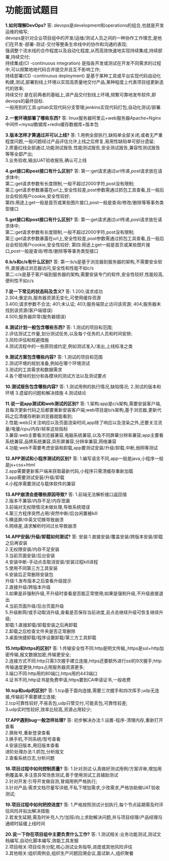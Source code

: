 # 功能面试题目
**1.如何理解DevOps?**
  答: devops是development和operations的组合,也就是开发运维的缩写;  
      devops是针对企业项目组中的开发/运维/测试人员之间的一种协作工作理念,是他们在开发-部署-测试-交付等整条生命线中的协作和沟通的表现;  
      强调整个流水线的合作程度以及自动化程度,从而高效快速地实现持续集成,持续部署,持续交付;  
      持续集成(CI -continuous integration)  是指各开发或测试在开发不同需求的过程中,可以频繁地地代码合并提交并且互不影响工作;  
      持续部署(CD -continuous deployment)  是基于某种工具或平台实现代码自动化构建,测试,部署到线上环境以实现高质量地交付产品,某种程度上代表项目组更新迭代的效率;  
      持续交付  是在前两者的基础上,讲产品交付到线上环境,频繁可靠地发布软件,即devops的最终目标.  
      一般用到的工具:gitlab实现代码分支管理;jenkins实现代码打包,自动化测试/部署.  
    
**2.一套环境部署了哪些东西?**
  答:  linux服务器阿里云+web服务器Apache+Nginx中间件+mysql数据库+redis缓存数据库+版本包  
    
**3.版本怎样才算通过并可以上线?**
  答:  1.用例全部执行,缺陷单全部关闭,或者无严重程度问题,一般问题经过产品评估允许上线之后修复,易用性缺陷单可部分遗留;  
       2.质量红线全部通过,功能测试报告,性能测试报告,安全测试报告,兼容性测试报告等等全部产出;  
       3.业务验收,输出UAT验收报告,确认可上线  
        
**4.get接口和post接口有什么区别?**
  答:  第一:get请求通过url传递,post请求放在请求体中;  
       第二:get请求参数有长度限制,一般不超过2000字符,post没有限制;  
       第三:get请求参数暴露在url上,安全性较差,post参数需通过抓包工具查看,且一般后台会校验用户cookie,安全性较好;  
       第四:用途上get一般是首页或某些图片接口,post一般是查询/修改/删除等等事务类型接口  
       
**5.get接口和post接口有什么区别?**
  答:  第一:get请求通过url传递,post请求放在请求体中;  
       第二:get请求参数有长度限制,一般不超过2000字符,post没有限制;  
       第三:get请求参数暴露在url上,安全性较差,post参数需通过抓包工具查看,且一般后台会校验用户cookie,安全性较好;
       第四:用途上get一般是首页或某些图片接口,post一般是查询/修改/删除等等事务类型接口  
       
**6.b/s和c/s有什么区别?**
  答:  第一:b/s是基于浏览器到服务器的架构,不需要安全软件,直接通过浏览器访问,安全性和性能不如c/s  
       第二:c/s是基于客户端到服务器的架构,需要安装专门的软件,安全性较好,性能较高,便利性不如c/s  

**7.说一下常见的状态码及含义?**
  答:  1.200;请求成功  
       2.304;重定向,服务器资源无变化,可使用缓存资源  
       3.400;请求参数不合法; 401;未认证; 403;服务端禁止访问该资源; 404;服务器未找到该资源(客户端错误)  
       4.500;服务器异常(服务器错误)  
       
**8.测试计划一般包含哪些东西?**
  答:  1.测试的项目和范围;  
       2.评估测试工作量,划分测试任务,以及每个任务的人员和时间安排;  
       3.风险评估和规避措施  
       4.测试流程中的一些原则或约定,例如测试准入/准出,上线标准之类  
       
**9.测试方案包含哪些内容?**
  答:  1.测试的项目和范围  
       2.测试环境的规划准备,例如在哪个环境测试  
       3.测试的工具需求和数据需求  
       4.各个模块的划分和各模块的测试方法以及测试要点  
       
**10.测试报告包含哪些内容?**
  答:  1.测试用例的执行情况,缺陷情况; 
       2.测试的版本和环境
       3.遗留的问题和解决措施
       4.测试结论  
       
**11.说一说app测试和web测试的区别?**
  答:  1.架构:app是c/s架构,需要安装客户端,且每次更新代码之后都要重新安装客户端;web项目是b/s架构,基于浏览器,更新代码之后清缓存刷新浏览器就能看到;  
       2.性能:web只关注响应以及页面渲染时间,app除了响应以及渲染之外,还要关注流量/电量/cpu/内存/帧率这些指标  
       3.兼容:web主要看浏览器兼容,电脑系统兼容,以及不同屏幕分辨率兼容;app主要看系统兼容,品牌系统兼容,异形屏兼容,分辨率兼容,网络兼容  
       4.功能:web不需要考虑安装和卸载,app要测试安装/升级/卸载,中断,弱网等测试  
       
**12.APP测试和小程序测试的区别?**
  答:  1.编写语言不同,app一般是java,小程序一般是js+css+html  
       2.app需要更新客户端来获取最新代码,小程序只需清缓存重新加载  
       3.app需要测试安装/升级/卸载  
       4.小程序需要测试与载体软件的兼容 
       
**13.APP崩溃会是哪些原因导致?**
  答:  1.前端无法解析接口返回值  
       2.版本不兼容/内存不足/内存泄漏  
       3.前端对无权限情况未做处理,导致系统错误  
       4.第三方程序突然占用/突然中断/后台闲置被kill  
       5.横竖屏/中英文切换导致崩溃  
       6.网络差,请求解析时间过长导致崩溃  
       
**14.APP安装/升级/卸载如何测试?**
  答:  安装:1.直接安装/覆盖安装/跨版本安装/卸载之后再安装  
           2.无权限安装/内存不足安装  
           3.当前页面安装/后台安装  
           4.安装中断-手动点击取消安装/安装过程kill进程  
           5.使用不同第三方工具安装  
           6.安装后正常删除安装包  
       升级:1.发布版本之后查看升级提示  
            2.直接升级/跨版本升级  
            3.如果是非强制升级,不升级时查看是否能正常使用;如果是强制升级,不升级直接退出  
            4.当前页面升级/后台页面升级  
            5.升级断网/或手动取消升级,查看是否保存当前进度,且点击继续升级可恢复继续升级;  
       卸载:1.直接卸载/卸载安装之后再卸载  
            2.卸载之后检查文件夹是否正常删除  
            3.桌面快捷卸载/程序设置卸载/第三方工具卸载  
            
**15.http和https的区别?**
  答:  1.传输安全性不同:http是明文传输,;https是ssl+http加密传输,报文数据加密,传输更安全;  
       2.连接方式不同:http只需3次握手建立连接,https还要额外进行ssl的9次握手;http传输速度更快,https占用服务器资源更多;  
       3.端口不同:http用的80端口,https用的443端口  
       4.证书不同,http证书是免费申请,https要到CA申请证书,一般收费  
       
**16.tcp和udp的区别?**
  答:  1.tcp基于面向连接,需要三次握手和四次挥手;udp无连接,传输前不需要建立连接;  
       2.tcp可靠性较好,不易丢包,udp只管交付,可能丢包,可靠性较差;  
       3.udp实时性较好,效率比较高,资源占用较少;  
       
**17.APP遇到bug一般怎样处理?**
  答:  初步解决办法:1.设置-程序-清理内存,重新打开查看  
                  2.换账号,重新登录查看  
                  3.换手机,不同系统/型号查看  
                  4.安装旧版本,用旧版本查看  
       进阶处理办法:1.抓包,分析报文  
                  2.查看系统日志,分析问题
            
**18.项目过程中如何控制质量?**
  答:  1.针对测试:认真做好测试用例/方案评审,增加用例覆盖率,多注意异常场景测试,善于使用测试工具辅助测试  
       2.针对开发:引导开发做自测,冒烟用例严格执行;  
       3.针对产品:需求文档尽量写详细,不私下增加需求,少改需求,严格协助做UAT验收测试;  
       
**19.项目过程中如何把控进度?**
  答:  1.严格按照测试计划执行,每个节点延期需及时评估风险并拟出解决措施  
       2.若发生延期,需及时补充人力/加班/向上求助解决问题,并与项目经理/产品经理沟通顺时延缓上线时间  
       
**20.说一下你在项目组中主要负责什么工作?**
  答:  1.测试相关:业务功能测试,测试文档编写,自动化脚本编写,效能工具发掘  
       2.项目相关:项目任务分配,核心测试业务指导,进度或其他风险评估  
       3.其他相关:组织周例会,组织生产问题回溯会议,面试新人,组织聚餐
      